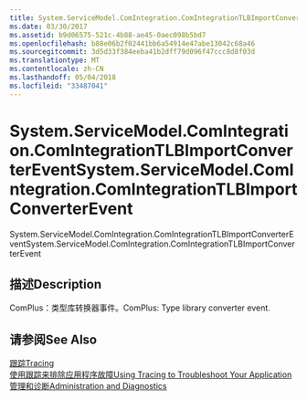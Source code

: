 ```yaml
---
title: System.ServiceModel.ComIntegration.ComIntegrationTLBImportConverterEvent
ms.date: 03/30/2017
ms.assetid: b9d06575-521c-4b88-ae45-0aec098b5bd7
ms.openlocfilehash: b88e06b2f02441bb6a54914e47abe13042c68a46
ms.sourcegitcommit: 3d5d33f384eeba41b2dff79d096f47ccc8d8f03d
ms.translationtype: MT
ms.contentlocale: zh-CN
ms.lasthandoff: 05/04/2018
ms.locfileid: "33487041"
---
```

# <a name="systemservicemodelcomintegrationcomintegrationtlbimportconverterevent"></a><span data-ttu-id="1bd4c-102">System.ServiceModel.ComIntegration.ComIntegrationTLBImportConverterEvent</span><span class="sxs-lookup"><span data-stu-id="1bd4c-102">System.ServiceModel.ComIntegration.ComIntegrationTLBImportConverterEvent</span></span>
<span data-ttu-id="1bd4c-103">System.ServiceModel.ComIntegration.ComIntegrationTLBImportConverterEvent</span><span class="sxs-lookup"><span data-stu-id="1bd4c-103">System.ServiceModel.ComIntegration.ComIntegrationTLBImportConverterEvent</span></span>  
  
## <a name="description"></a><span data-ttu-id="1bd4c-104">描述</span><span class="sxs-lookup"><span data-stu-id="1bd4c-104">Description</span></span>  
 <span data-ttu-id="1bd4c-105">ComPlus：类型库转换器事件。</span><span class="sxs-lookup"><span data-stu-id="1bd4c-105">ComPlus: Type library converter event.</span></span>  
  
## <a name="see-also"></a><span data-ttu-id="1bd4c-106">请参阅</span><span class="sxs-lookup"><span data-stu-id="1bd4c-106">See Also</span></span>  
 [<span data-ttu-id="1bd4c-107">跟踪</span><span class="sxs-lookup"><span data-stu-id="1bd4c-107">Tracing</span></span>](../../../../../docs/framework/wcf/diagnostics/tracing/index.md)  
 [<span data-ttu-id="1bd4c-108">使用跟踪来排除应用程序故障</span><span class="sxs-lookup"><span data-stu-id="1bd4c-108">Using Tracing to Troubleshoot Your Application</span></span>](../../../../../docs/framework/wcf/diagnostics/tracing/using-tracing-to-troubleshoot-your-application.md)  
 [<span data-ttu-id="1bd4c-109">管理和诊断</span><span class="sxs-lookup"><span data-stu-id="1bd4c-109">Administration and Diagnostics</span></span>](../../../../../docs/framework/wcf/diagnostics/index.md)
